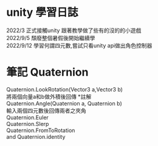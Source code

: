 # unity 學習日誌
2022/3 正式接觸unity 跟著教學做了些有的沒的的小遊戲  
2022/9/5 頹廢整個暑假後開始繼續學  
2022/9/12 學習何謂四元數,嘗試只看unity api做出角色控制器


# 筆記 Quaternion
Quaternion.LookRotation(Vector3 a,Vector3 b)  
將兩個向量a和b做外積後回傳 *註解  
Quaternion.Angle(Quaternion a, Quaternion b)  
輸入兩個四元數後回傳兩者之夾角  
Quaternion.Euler  
Quaternion.Slerp  
Quaternion.FromToRotation  
and Quaternion.identity  
